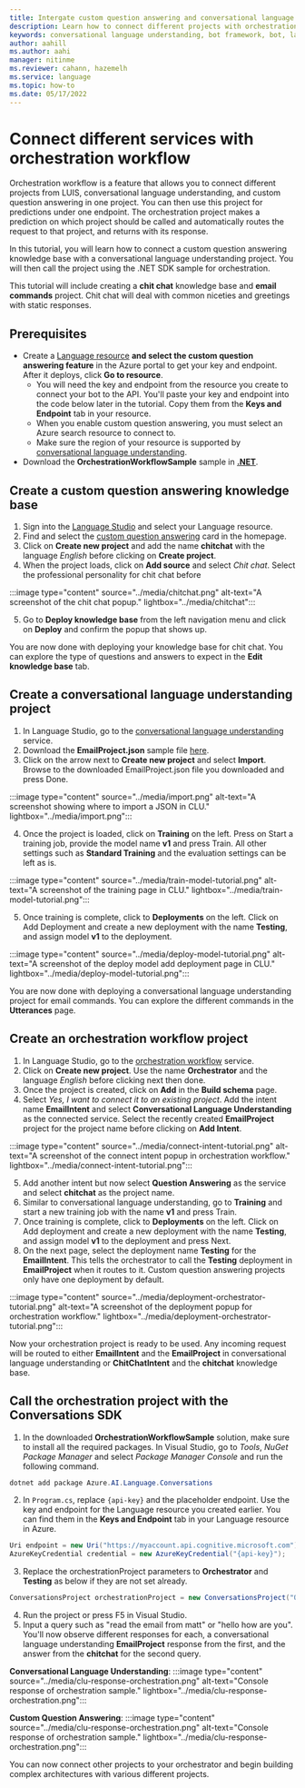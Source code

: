 ```yaml
---
title: Intergate custom question answering and conversational language understanding into orchestration workflows
description: Learn how to connect different projects with orchestration workflow. 
keywords: conversational language understanding, bot framework, bot, language understanding, nlu
author: aahill
ms.author: aahi
manager: nitinme
ms.reviewer: cahann, hazemelh
ms.service: language
ms.topic: how-to
ms.date: 05/17/2022
---
```


# Connect different services with orchestration workflow

Orchestration workflow is a feature that allows you to connect different projects from LUIS, conversational language understanding, and custom question answering in one project. You can then use this project for predictions under one endpoint. The orchestration project makes a prediction on which project should be called and automatically routes the request to that project, and returns with its response. 

In this tutorial, you will learn how to connect a custom question answering knowledge base with a conversational language understanding project. You will then call the project using the .NET SDK sample for orchestration.

This tutorial will include creating a **chit chat** knowledge base and **email commands** project. Chit chat will deal with common niceties and greetings with static responses.


## Prerequisites

- Create a [Language resource](https://portal.azure.com/#create/Microsoft.CognitiveServicesTextAnalytics) **and select the custom question answering feature** in the Azure portal to get your key and endpoint. After it deploys, click **Go to resource**.
  - You will need the key and endpoint from the resource you create to connect your bot to the API. You'll paste your key and endpoint into the code below later in the tutorial. Copy them from the **Keys and Endpoint** tab in your resource.
  - When you enable custom question answering, you must select an Azure search resource to connect to.
  - Make sure the region of your resource is supported by [conversational language understanding](../../conversational-language-understanding/service-limits#regional-availability).
- Download the **OrchestrationWorkflowSample** sample in [**.NET**](https://aka.ms/orchestration-sample).

## Create a custom question answering knowledge base

1. Sign into the [Language Studio](https://language.cognitive.azure.com/) and select your Language resource. 
2. Find and select the [custom question answering](https://language.cognitive.azure.com/questionAnswering/projects/) card in the homepage.
3. Click on **Create new project** and add the name **chitchat** with the language _English_ before clicking on **Create project**.
4. When the project loads, click on **Add source** and select _Chit chat_. Select the professional personality for chit chat before

:::image type="content" source="../media/chitchat.png" alt-text="A screenshot of the chit chat popup." lightbox="../media/chitchat":::

5. Go to **Deploy knowledge base** from the left navigation menu and click on **Deploy** and confirm the popup that shows up.

You are now done with deploying your knowledge base for chit chat. You can explore the type of questions and answers to expect in the **Edit knowledge base** tab.

## Create a conversational language understanding project

1. In Language Studio, go to the [conversational language understanding](https://language.cognitive.azure.com/clu/projects) service. 
2. Download the **EmailProject.json** sample file [here](https://aka.ms/clu-sample-json).
3. Click on the arrow next to **Create new project** and select **Import**. Browse to the downloaded EmailProject.json file you downloaded and press Done. 

:::image type="content" source="../media/import.png" alt-text="A screenshot showing where to import a JSON in CLU." lightbox="../media/import.png":::

4. Once the project is loaded, click on **Training** on the left. Press on Start a training job, provide the model name **v1** and press Train. All other settings such as **Standard Training** and the evaluation settings can be left as is.

:::image type="content" source="../media/train-model-tutorial.png" alt-text="A screenshot of the training page in CLU." lightbox="../media/train-model-tutorial.png":::

5. Once training is complete, click to **Deployments** on the left. Click on Add Deployment and create a new deployment with the name **Testing**, and assign model **v1** to the deployment.

:::image type="content" source="../media/deploy-model-tutorial.png" alt-text="A screenshot of the deploy model add deployment page in CLU." lightbox="../media/deploy-model-tutorial.png":::

You are now done with deploying a conversational language understanding project for email commands. You can explore the different commands in the **Utterances** page.

## Create an orchestration workflow project 

1. In Language Studio, go to the [orchestration workflow](https://language.cognitive.azure.com/orchestration/projects) service.
2. Click on **Create new project**. Use the name **Orchestrator** and the language _English_ before clicking next then done.
3. Once the project is created, click on **Add** in the **Build schema** page. 
4. Select _Yes, I want to connect it to an existing project_. Add the intent name **EmailIntent** and select **Conversational Language Understanding** as the connected service. Select the recently created **EmailProject** project for the project name before clicking on **Add Intent**. 

:::image type="content" source="../media/connect-intent-tutorial.png" alt-text="A screenshot of the connect intent popup in orchestration workflow." lightbox="../media/connect-intent-tutorial.png":::

5. Add another intent but now select **Question Answering** as the service and select **chitchat** as the project name. 
6. Similar to conversational language understanding, go to **Training** and start a new training job with the name **v1** and press Train.
7. Once training is complete, click to **Deployments** on the left. Click on Add deployment and create a new deployment with the name **Testing**, and assign model **v1** to the deployment and press Next.
8. On the next page, select the deployment name **Testing** for the **EmailIntent**. This tells the orchestrator to call the **Testing** deployment in **EmailProject** when it routes to it. Custom question answering projects only have one deployment by default. 

:::image type="content" source="../media/deployment-orchestrator-tutorial.png" alt-text="A screenshot of the deployment popup for orchestration workflow." lightbox="../media/deployment-orchestrator-tutorial.png":::

Now your orchestration project is ready to be used. Any incoming request will be routed to either **EmailIntent** and the **EmailProject** in conversational language understanding or **ChitChatIntent** and the **chitchat** knowledge base.

## Call the orchestration project with the Conversations SDK

1. In the downloaded **OrchestrationWorkflowSample** solution, make sure to install all the required packages. In Visual Studio, go to _Tools_, _NuGet Package Manager_ and select _Package Manager Console_ and run the following command.

```powershell
dotnet add package Azure.AI.Language.Conversations
```

2. In `Program.cs`, replace `{api-key}` and the placeholder endpoint. Use the key and endpoint for the Language resource you created earlier. You can find them in the **Keys and Endpoint** tab in your Language resource in Azure.

```csharp
Uri endpoint = new Uri("https://myaccount.api.cognitive.microsoft.com");
AzureKeyCredential credential = new AzureKeyCredential("{api-key}");
```

3. Replace the orchestrationProject parameters to **Orchestrator** and **Testing** as below if they are not set already.

```csharp
ConversationsProject orchestrationProject = new ConversationsProject("Orchestrator", "Testing");
```

4. Run the project or press F5 in Visual Studio. 
5. Input a query such as "read the email from matt" or "hello how are you". You'll now observe different responses for each, a conversational language understanding **EmailProject** response from the first, and the answer from the **chitchat** for the second query.

**Conversational Language Understanding**:
:::image type="content" source="../media/clu-response-orchestration.png" alt-text="Console response of orchestration sample." lightbox="../media/clu-response-orchestration.png":::

**Custom Question Answering**:
:::image type="content" source="../media/clu-response-orchestration.png" alt-text="Console response of orchestration sample." lightbox="../media/clu-response-orchestration.png":::

You can now connect other projects to your orchestrator and begin building complex architectures with various different projects.




